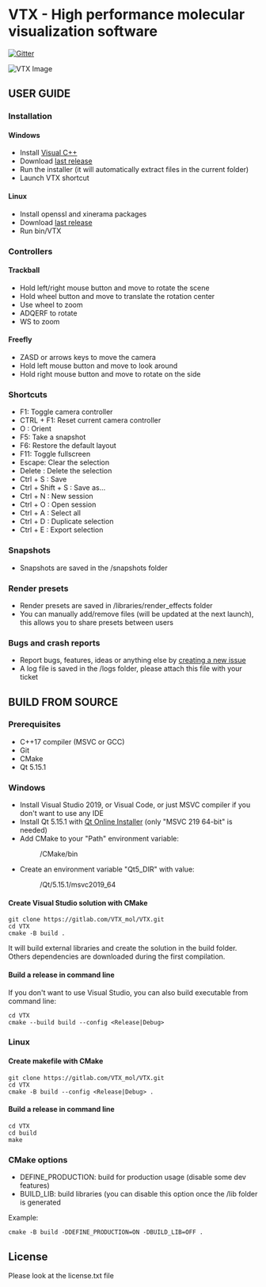 # VTX - High performance molecular visualization software
[![Gitter](https://badges.gitter.im/VTX_mol/VTX.svg)](https://gitter.im/VTX_mol/VTX?utm_source=badge&utm_medium=badge&utm_campaign=pr-badge)

![VTX Image](https://vtx.drugdesign.fr/assets/snapshots/2.png)

## USER GUIDE

### Installation

#### Windows

- Install [Visual C++](https://support.microsoft.com/fr-fr/help/2977003/the-latest-supported-visual-c-downloads)
- Download [last release](https://gitlab.com/VTX_mol/VTX/-/releases)
- Run the installer (it will automatically extract files in the current folder)
- Launch VTX shortcut

#### Linux

- Install openssl and xinerama packages
- Download [last release](https://gitlab.com/VTX_mol/VTX/-/releases)
- Run bin/VTX

### Controllers

#### Trackball

- Hold left/right mouse button and move to rotate the scene
- Hold wheel button and move to translate the rotation center
- Use wheel to zoom
- ADQERF to rotate
- WS to zoom

#### Freefly

- ZASD or arrows keys to move the camera
- Hold left mouse button and move to look around
- Hold right mouse button and move to rotate on the side

### Shortcuts

- F1: Toggle camera controller
- CTRL + F1: Reset current camera controller
- O : Orient
- F5: Take a snapshot
- F6: Restore the default layout
- F11: Toggle fullscreen
- Escape: Clear the selection
- Delete : Delete the selection
- Ctrl + S : Save
- Ctrl + Shift + S : Save as...
- Ctrl + N : New session
- Ctrl + O : Open session
- Ctrl + A : Select all
- Ctrl + D : Duplicate selection
- Ctrl + E : Export selection

### Snapshots

- Snapshots are saved in the /snapshots folder

### Render presets

- Render presets are saved in /libraries/render_effects folder
- You can manually add/remove files (will be updated at the next launch), this allows you to share presets between users

### Bugs and crash reports

- Report bugs, features, ideas or anything else by [creating a new issue](https://gitlab.com/VTX_mol/VTX/-/issues)
- A log file is saved in the /logs folder, please attach this file with your ticket

## BUILD FROM SOURCE

### Prerequisites

- C++17 compiler (MSVC or GCC)
- Git
- CMake
- Qt 5.15.1

### Windows

- Install Visual Studio 2019, or Visual Code, or just MSVC compiler if you don't want to use any IDE
- Install Qt 5.15.1 with [Qt Online Installer](https://www.qt.io/download-qt-installer) (only "MSVC 219 64-bit" is needed)
- Add CMake to your "Path" environment variable: <dir>/CMake/bin
- Create an environment variable "Qt5_DIR" with value: <dir>/Qt/5.15.1/msvc2019_64

#### Create Visual Studio solution with CMake

```
git clone https://gitlab.com/VTX_mol/VTX.git
cd VTX
cmake -B build .
```

It will build external libraries and create the solution in the build folder.
Others dependencies are downloaded during the first compilation.

#### Build a release in command line

If you don't want to use Visual Studio, you can also build executable from command line:

```
cd VTX
cmake --build build --config <Release|Debug>
```

### Linux

#### Create makefile with CMake

```
git clone https://gitlab.com/VTX_mol/VTX.git
cd VTX
cmake -B build --config <Release|Debug> .
```

#### Build a release in command line

```
cd VTX
cd build
make
```

### CMake options

- DEFINE_PRODUCTION: build for production usage (disable some dev features)
- BUILD_LIB: build libraries (you can disable this option once the /lib folder is generated

Example:

```
cmake -B build -DDEFINE_PRODUCTION=ON -DBUILD_LIB=OFF .
```

## License

Please look at the license.txt file